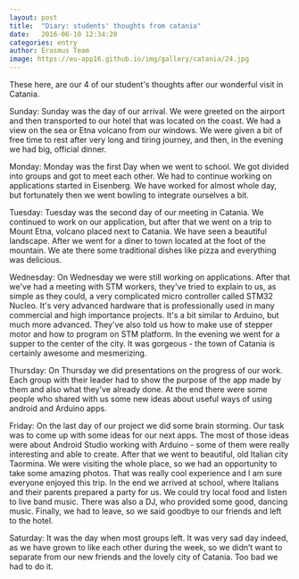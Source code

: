 ```yaml
---
layout: post
title:  "Diary: students' thoughts from catania"
date:   2016-06-10 12:34:20
categories: entry
author: Erasmus Team
image: https://eu-app16.github.io/img/gallery/catania/24.jpg
---
```

These here, are our 4 of our student's thoughts after our wonderful visit in Catania.


Sunday:
Sunday was the day of our arrival. We were greeted on the airport and then transported to our hotel that was located on the coast. We had a view on the sea or Etna volcano from our windows. We were given a bit of free time to rest after very long and tiring journey, and then, in the evening we had big, official dinner.

Monday:
Monday was the first Day when we went to school. We got divided into groups and got to meet each other. We had to continue working on applications started in Eisenberg. We have worked for almost whole day, but fortunately then we went bowling to integrate ourselves a bit.

Tuesday:
Tuesday was the second day of our meeting in Catania. We continued to work on our application, but after that we went on a trip to Mount Etna, volcano placed next to Catania. We have seen a beautiful landscape. After we went for a diner to town located at the foot of the mountain. We ate there some traditional dishes like pizza and everything was delicious.

Wednesday:
On Wednesday we were still working on applications. After that we've had a meeting with STM workers, they've tried to explain to us, as simple as they could, a very complicated micro controller called STM32 Nucleo. It's very advanced hardware that is professionally used in many commercial and high importance projects. It's a bit similar to Arduino, but much more advanced. They've also told us how to make use of stepper motor and how to program on STM platform. In the evening we went for a supper to the center of the city. It was gorgeous - the town of Catania is certainly awesome and mesmerizing.

Thursday:
On Thursday we did presentations on the progress of our work. Each group with their leader had to show the purpose of the app made by them and also what they've already done. At the end there were some people who shared with us some new ideas about useful ways of using android and Arduino apps.

Friday:
On the last day of our project we did some brain storming. Our task was to come up with some ideas for our next apps. The most of those ideas were about Android Studio working with Arduino - some of them were really interesting and able to create. After that we went to beautiful, old Italian city Taormina. We were visiting the whole place, so we had an opportunity to take some amazing photos. That was really cool experience and I am sure everyone enjoyed this trip. In the end we arrived at school, where Italians and their parents prepared a party for us. We could try local food and listen to live band music. There was also a DJ, who provided some good, dancing music. Finally, we had to leave, so we said goodbye to our friends and left to the hotel.

Saturday:
It was the day when most groups left. It was very sad day indeed, as we have grown to like each other during the week, so we didn’t want to separate from our new friends and the lovely city of Catania. Too bad we had to do it. 

